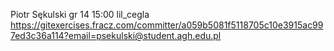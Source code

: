 Piotr Sękulski
gr 14 15:00
lil_cegla
https://gitexercises.fracz.com/committer/a059b5081f5118705c10e3915ac997ed3c36a114?email=psekulski@student.agh.edu.pl 
